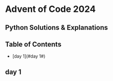 # Advent of Code 2024 #

## Python Solutions & Explanations ##

## Table of Contents ##

- [day 1](#day 1#)

## day 1 ##

